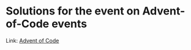 # Solutions for the event on Advent-of-Code events
Link: [Advent of Code](https://adventofcode.com/)

